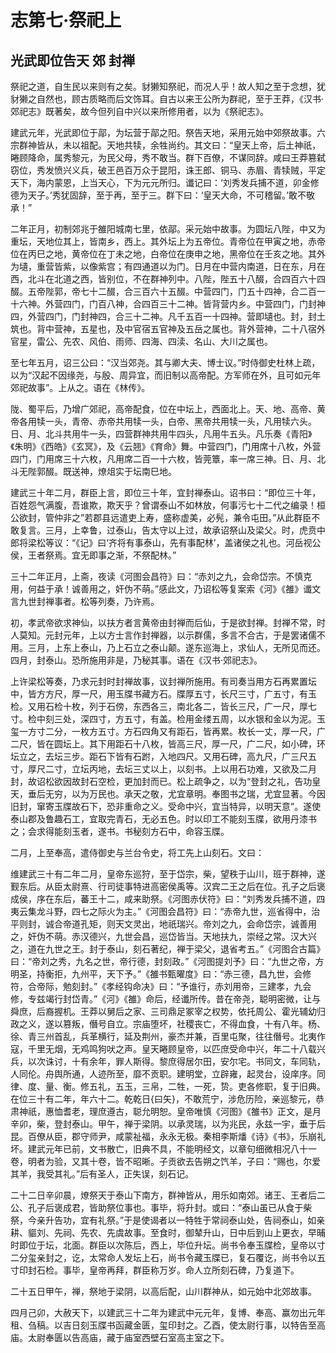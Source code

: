 # 志第七·祭祀上

## 光武即位告天 郊 封禅

祭祀之道，自生民以来则有之矣。豺獭知祭祀，而况人乎！故人知之至于念想，犹豺獭之自然也，顾古质略而后文饰耳。自古以来王公所为群祀，至于王莽，《汉书·郊祀志》既著矣，故今但列自中兴以来所修用者，以为《祭祀志》。

建武元年，光武即位于鄗，为坛营于鄗之阳。祭告天地，采用元始中郊祭故事。六宗群神皆从，未以祖配。天地共犊，余牲尚约。其文曰：“皇天上帝，后土神祇，睠顾降命，属秀黎元，为民父母，秀不敢当。群下百僚，不谋同辞。咸曰王莽篡弑窃位，秀发愤兴义兵，破王邑百万众于昆阳，诛王郎、铜马、赤眉、青犊贼，平定天下，海内蒙恩，上当天心，下为元元所归。谶记曰：‘刘秀发兵捕不道，卯金修德为天子。’秀犹固辞，至于再，至于三。群下曰：‘皇天大命，不可稽留。’敢不敬承！”

二年正月，初制郊兆于雒阳城南七里，依鄗。采元始中故事。为圆坛八陛，中又为重坛，天地位其上，皆南乡，西上。其外坛上为五帝位。青帝位在甲寅之地，赤帝位在丙巳之地，黄帝位在丁未之地，白帝位在庚申之地，黑帝位在壬亥之地。其外为壝，重营皆紫，以像紫宫；有四通道以为门。日月在中营内南道，日在东，月在西，北斗在北道之西，皆别位，不在群神列中。八陛，陛五十八醊，合四百六十四醊。五帝陛郭，帝七十二醊，合三百六十五醊。中营四门，门五十四神，合二百一十六神。外营四门，门百八神，合四百三十二神。皆背营内乡。中营四门，门封神四，外营四门，门封神四，合三十二神。凡千五百一十四神。营即壝也。封，封土筑也。背中营神，五星也，及中官宿五官神及五岳之属也。背外营神，二十八宿外官星，雷公、先农、风伯、雨师、四海、四渎、名山、大川之属也。

至七年五月，诏三公曰：“汉当郊尧。其与卿大夫、博士议。”时侍御史杜林上疏，以为“汉起不因缘尧，与殷、周异宜，而旧制以高帝配。方军师在外，且可如元年郊祀故事”。上从之。语在《林传》。

陇、蜀平后，乃增广郊祀，高帝配食，位在中坛上，西面北上。天、地、高帝、黄帝各用犊一头，青帝、赤帝共用犊一头，白帝、黑帝共用犊一头，凡用犊六头。日、月、北斗共用牛一头，四营群神共用牛四头，凡用牛五头。凡乐奏《青阳》《朱明》《西皓》《玄冥》，及《云翘》《育命》舞。中营四门，门用席十八枚，外营四门，门用席三十六枚，凡用席二百一十六枚，皆莞簟，率一席三神。日、月、北斗无陛郭醊。既送神，燎俎实于坛南巳地。

建武三十年二月，群臣上言，即位三十年，宜封禅泰山。诏书曰：“即位三十年，百姓怨气满腹，吾谁欺，欺天乎？曾谓泰山不如林放，何事污七十二代之编录！桓公欲封，管仲非之”若郡县远遣吏上寿，盛称虚美，必髡，兼令屯田。”从此群臣不敢复言。三月，上幸鲁，过泰山，告太守以上过，故承诏祭山及梁父。时，虎贲中郎将梁松等议：“《记》曰‘齐将有事泰山，先有事配林’，盖诸侯之礼也。河岳视公侯，王者祭焉。宜无即事之渐，不祭配林。”

三十二年正月，上斋，夜读《河图会昌符》曰：“赤刘之九，会命岱宗。不慎克用，何益于承！诚善用之，奸伪不萌。”感此文，乃诏松等复案索《河》《雒》谶文言九世封禅事者。松等列奏，乃许焉。

初，孝武帝欲求神仙，以扶方者言黄帝由封禅而后仙，于是欲封禅。封禅不常，时人莫知。元封元年，上以方士言作封禅器，以示群儒，多言不合古，于是罢诸儒不用。三月，上东上泰山，乃上石立之泰山颠。遂东巡海上，求仙人，无所见而还。四月，封泰山。恐所施用非是，乃秘其事。语在《汉书·郊祀志》。

上许梁松等奏，乃求元封时封禅故事，议封禅所施用。有司奏当用方石再累置坛中，皆方方尺，厚一尺，用玉牒书藏方石。牒厚五寸，长尺三寸，广五寸，有玉检。又用石检十枚，列于石傍，东西各三，南北各二，皆长三尺，广一尺，厚七寸。检中刻三处，深四寸，方五寸，有盖。检用金缕五周，以水银和金以为泥。玉玺一方寸二分，一枚方五寸。方石四角又有距石，皆再累。枚长一丈，厚一尺，广二尺，皆在圆坛上。其下用距石十八枚，皆高三尺，厚一尺，广二尺，如小碑，环坛立之，去坛三步。距石下皆有石跗，入地四尺。又用石碑，高九尺，广三尺五寸，厚尺二寸，立坛丙地，去坛三丈以上，以刻书。上以用石功难，又欲及二月封，故诏松欲因故封石空检，更加封而已。松上疏争之，以为“登封之礼，告功皇天，垂后无穷，以为万民也。承天之敬，尤宜章明。奉图书之瑞，尤宜显著。今因旧封，窜寄玉牒故石下，恐非重命之义。受命中兴，宜当特异，以明天意”。遂使泰山郡及鲁趣石工，宜取完青石，无必五色。时以印工不能刻玉牒，欲用丹漆书之；会求得能刻玉者，遂书。书秘刻方石中，命容玉牒。

二月，上至奉高，遣侍御史与兰台令史，将工先上山刻石。文曰：

维建武三十有二年二月，皇帝东巡狩，至于岱宗，柴，望秩于山川，班于群神，遂觐东后。从臣太尉熹、行司徒事特进高密侯禹等。汉宾二王之后在位。孔子之后褒成侯，序在东后，蕃王十二，咸来助祭。《河图赤伏符》曰：“刘秀发兵捕不道，四夷云集龙斗野，四七之际火为主。”《河图会昌符》曰：“赤帝九世，巡省得中，治平则封，诚合帝道孔矩，则天文灵出，地祇瑞兴。帝刘之九，会命岱宗，诚善用之，奸伪不萌。赤汉德兴，九世会昌，巡岱皆当。天地扶九，崇经之常。汉大兴之，道在九世之王。封于泰山，刻石著纪，禅于梁父，退省考五。”《河图合古篇》曰：“帝刘之秀，九名之世，帝行德，封刻政。”《河图提刘予》曰：“九世之帝，方明圣，持衡拒，九州平，天下予。”《雒书甄曜度》曰：“赤三德，昌九世，会修符，合帝际，勉刻封。”《孝经钩命决》曰：“予谁行，赤刘用帝，三建孝，九会修，专兹竭行封岱青。”《河》《雒》命后，经谶所传。昔在帝尧，聪明密微，让与舜庶，后裔握机。王莽以舅后之家、三司鼎足冢宰之权势，依托周公、霍光辅幼归政之义，遂以篡叛，僭号自立。宗庙堕坏，社稷丧亡，不得血食，十有八年。杨、徐、青三州首乱，兵革横行，延及荆州，豪杰并兼，百里屯聚，往往僭号。北夷作寇，千里无烟，无鸡鸣狗吠之声。皇天睠顾皇帝，以匹庶受命中兴，年二十八载兴兵，以次诛讨，十有余年，罪人斯得。黎庶得居尔田，安尔宅。书同文，车同轨，人同伦。舟舆所通，人迹所至，靡不贡职。建明堂，立辟雍，起灵台，设庠序。同律、度、量、衡。修五礼，五玉，三帛，二牲，一死，贽。吏各修职，复于旧典。在位三十有二年，年六十二。乾乾日{曰矢}，不敢荒宁，涉危历险，亲巡黎元，恭肃神祇，惠恤耆老，理庶遵古，聪允明恕。皇帝唯慎《河图》《雒书》正文，是月辛卯，柴，登封泰山。甲午，禅于梁阴。以承灵瑞，以为兆民，永兹一宇，垂于后昆。百僚从臣，郡守师尹，咸蒙祉福，永永无极。秦相李斯燔《诗》《书》，乐崩礼坏。建武元年已前，文书散亡，旧典不具，不能明经文，以章句细微相况八十一卷，明者为验，又其十卷，皆不昭晰。子贡欲去告朔之饩羊，子曰：“赐也，尔爱其羊，我受其礼。”后有圣人，正失误，刻石记。

二十二日辛卯晨，燎祭天于泰山下南方，群神皆从，用乐如南郊。诸王、王者后二公、孔子后褒成君，皆助祭位事也。事毕，将升封。或曰：“泰山虽已从食于柴祭，今亲升告功，宜有礼祭。”于是使谒者以一特牲于常祠泰山处，告祠泰山，如亲耕、貙刘、先祠、先农、先虞故事。至食时，御辇升山，日中后到山上更衣，早晡时即位于坛，北面。群臣以次陈后，西上，毕位升坛。尚书令奉玉牒检，皇帝以寸二分玺亲封之，讫，太常命人发坛上石，尚书令藏玉牒已，复石覆讫，尚书令以五寸印封石检。事毕，皇帝再拜，群臣称万岁。命人立所刻石碑，乃复道下。

二十五日甲午，禅，祭地于梁阴，以高后配，山川群神从，如元始中北郊故事。

四月己卯，大赦天下，以建武三十二年为建武中元元年，复博、奉高、赢勿出元年租、刍稿。以吉日刻玉牒书函藏金匮，玺印封之。乙酉，使太尉行事，以特告至高庙。太尉奉匮以告高庙，藏于庙室西壁石室高主室之下。

